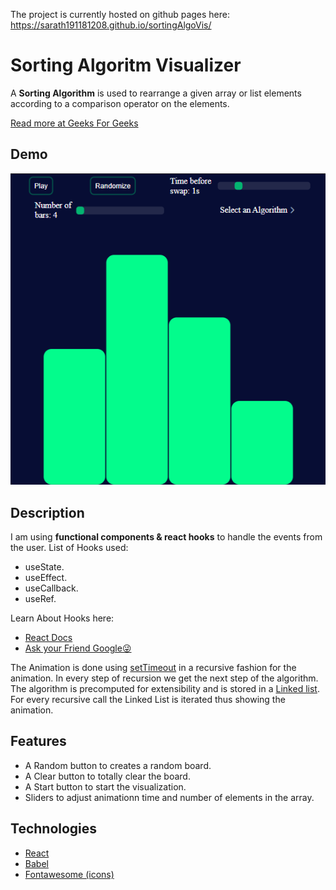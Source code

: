 The project is currently hosted on github pages here:
https://sarath191181208.github.io/sortingAlgoVis/

# Sorting Algoritm Visualizer

A **Sorting Algorithm** is used to rearrange a given array or list elements according to a comparison operator on the elements.

[Read more at Geeks For Geeks](https://www.geeksforgeeks.org/sorting-algorithms/)

## Demo

![Image](https://github.com/Sarath191181208/sortingAlgoVis/blob/main/images/Screenshot.png)

## Description

I am using **functional components & react hooks** to handle the events from the user.
List of Hooks used:

- useState.
- useEffect.
- useCallback.
- useRef.

Learn About Hooks here:

- [React Docs](https://reactjs.org/docs/hooks-reference.html)
- [Ask your Friend Google😜](https://www.google.com/)

The Animation is done using [setTimeout](https://www.w3schools.com/jsref/met_win_settimeout.asp) in a recursive fashion for the animation. In every step of recursion we get the next step of the algorithm.
The algorithm is precomputed for extensibility and is stored in a [Linked list](https://www.geeksforgeeks.org/implementation-linkedlist-javascript/).
For every recursive call the Linked List is iterated thus showing the animation.

## Features

- A Random button to creates a random board.
- A Clear button to totally clear the board.
- A Start button to start the visualization.
- Sliders to adjust animationn time and number of elements in the array.

## Technologies

- [React](https://reactjs.org/)
- [Babel](https://babeljs.io/)
- [Fontawesome (icons)](https://fontawesome.com/)
